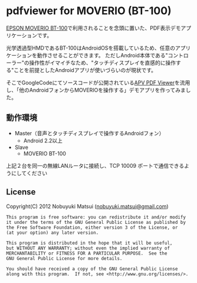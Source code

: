 pdfviewer for MOVERIO (BT-100)
==============================

[EPSON MOVERIO BT-100][BT-100]で利用されることを念頭に置いた、PDF表示デモアプリケーションです。

光学透過型HMDであるBT-100はAndroidOSを搭載しているため、任意のアプリケーションを動作させることができます。
ただしAndroid本体である"コントローラー"の操作性がイマイチなため、"タッチディスプレイを直感的に操作する"ことを前提としたAndroidアプリが使いづらいのが現状です。

そこでGoogleCodeにてソースコードが公開されている[APV PDF Viewer][APV]を流用し、「他のAndroidフォンからMOVERIOを操作する」デモアプリを作ってみました。

動作環境
--------

* Master（音声とタッチディスプレイで操作するAndroidフォン）
    * Android 2.2以上
* Slave
    * MOVERIO BT-100

上記２台を同一の無線LANルータに接続し、TCP 10009 ポートで通信できるようにしてください

License
-------
Copyright(C) 2012 Nobuyuki Matsui (nobuyuki.matsui@gmail.com)

    This program is free software: you can redistribute it and/or modify
    it under the terms of the GNU General Public License as published by
    the Free Software Foundation, either version 3 of the License, or
    (at your option) any later version.

    This program is distributed in the hope that it will be useful,
    but WITHOUT ANY WARRANTY; without even the implied warranty of
    MERCHANTABILITY or FITNESS FOR A PARTICULAR PURPOSE.  See the
    GNU General Public License for more details.

    You should have received a copy of the GNU General Public License
    along with this program.  If not, see <http://www.gnu.org/licenses/>.

[BT-100]:http://www.epson.jp/products/moverio/
[APV]:http://code.google.com/p/apv/
